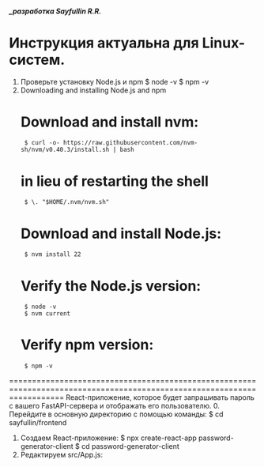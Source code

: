 ##### _разработка Sayfullin R.R.

Инструкция актуальна для Linux-систем.
========================================================================================================================

1. Проверьте установку Node.js и npm
    $ node -v
    $ npm -v
2. Downloading and installing Node.js and npm
    # Download and install nvm:
        $ curl -o- https://raw.githubusercontent.com/nvm-sh/nvm/v0.40.3/install.sh | bash
    # in lieu of restarting the shell
        $ \. "$HOME/.nvm/nvm.sh"
    # Download and install Node.js:
        $ nvm install 22
    # Verify the Node.js version:
        $ node -v
        $ nvm current
    # Verify npm version:
        $ npm -v

========================================================================================================================
React-приложение, которое будет запрашивать пароль с вашего FastAPI-сервера и отображать его пользователю.
0. Перейдите в основную директорию с помощью команды: 
    $ cd sayfullin/frontend
1. Создаем React-приложение:
    $ npx create-react-app password-generator-client
    $ cd password-generator-client
2. Редактируем src/App.js:
    